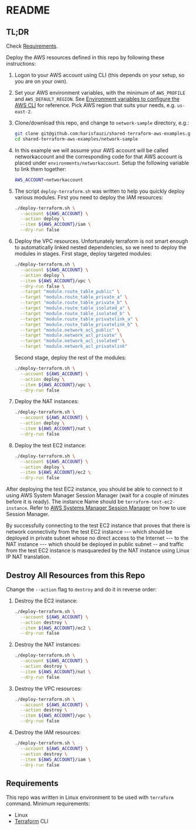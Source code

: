 # README

## TL;DR

Check [Requirements](#requirements).

Deploy the AWS resources defined in this repo by following these instructions:

 1. Logon to your AWS account using CLI (this depends on your setup,
 so you are on your own).

 2. Set your AWS environment variables, with the minimum of `AWS_PROFILE` and
 `AWS_DEFAULT_REGION`. See [Environment variables to configure the AWS CLI](https://docs.aws.amazon.com/cli/v1/userguide/cli-configure-envvars.html)
 for reference. Pick AWS region that suits your needs, e.g. `us-east-2`.

 3. Clone/download this repo, and change to `network-sample` directory, e.g.:

    ```bash
    git clone git@github.com:harisfauzi/shared-terraform-aws-examples.git
    cd shared-terraform-aws-examples/network-sample
    ```

 4. In this example we will assume your AWS account will be called networkaccount and
    the corresponding code for that AWS account is placed under
    `environments/networkaccount`. Setup the following variable to link them together:

    ```bash
    AWS_ACCOUNT=networkaccount
    ```

 5. The script `deploy-terraform.sh` was written to help you quickly deploy various modules.
    First you need to deploy the IAM resources:

    ```bash
    ./deploy-terraform.sh \
      --account ${AWS_ACCOUNT} \
      --action deploy \
      --item ${AWS_ACCOUNT}/iam \
      --dry-run false
    ```

 6. Deploy the VPC resources. Unfortunately terraform is not smart enough to automatically
    linked nested dependencies, so we need to deploy the modules in stages.
    First stage, deploy targeted modules:

    ```bash
    ./deploy-terraform.sh \
      --account ${AWS_ACCOUNT} \
      --action deploy \
      --item ${AWS_ACCOUNT}/vpc \
      --dry-run false \
      --target "module.route_table_public" \
      --target "module.route_table_private_a" \
      --target "module.route_table_private_b" \
      --target "module.route_table_isolated_a" \
      --target "module.route_table_isolated_b" \
      --target "module.route_table_privatelink_a" \
      --target "module.route_table_privatelink_b" \
      --target "module.network_acl_public" \
      --target "module.network_acl_private" \
      --target "module.network_acl_isolated" \
      --target "module.network_acl_privatelink"
    ```

    Second stage, deploy the rest of the modules:

    ```bash
    ./deploy-terraform.sh \
      --account ${AWS_ACCOUNT} \
      --action deploy \
      --item ${AWS_ACCOUNT}/vpc \
      --dry-run false
    ```

 7. Deploy the NAT instances:

    ```bash
    ./deploy-terraform.sh \
      --account ${AWS_ACCOUNT} \
      --action deploy \
      --item ${AWS_ACCOUNT}/nat \
      --dry-run false
    ```

 8. Deploy the test EC2 instance:

    ```bash
    ./deploy-terraform.sh \
      --account ${AWS_ACCOUNT} \
      --action deploy \
      --item ${AWS_ACCOUNT}/ec2 \
      --dry-run false
    ```

After deploying the test EC2 instance, you should be able to connect to it using
AWS System Manager Session Manager (wait for a couple of minutes before it is ready).
The instance Name should be `terraform-test-ec2-instance`. Refer to
[AWS Systems Manager Session Manager](https://docs.aws.amazon.com/systems-manager/latest/userguide/session-manager.html)
on how to use Session Manager.

By successfully connecting to the test EC2 instance that proves that there is
network connectivity from the test EC2 instance --- which should be deployed in
private subnet whose no direct access to the Internet --- to the NAT instance
--- which should be deployed in public subnet -- and traffic from the test EC2
instance is masquareded by the NAT instance using Linux IP NAT translation.

## Destroy All Resources from this Repo

Change the `--action` flag to `destroy` and do it in reverse order:

 1. Destroy the EC2 instance:

    ```bash
    ./deploy-terraform.sh \
      --account ${AWS_ACCOUNT} \
      --action destroy \
      --item ${AWS_ACCOUNT}/ec2 \
      --dry-run false
    ```

 2. Destroy the NAT instances:

    ```bash
    ./deploy-terraform.sh \
      --account ${AWS_ACCOUNT} \
      --action destroy \
      --item ${AWS_ACCOUNT}/nat \
      --dry-run false
    ```

 3. Destroy the VPC resources:

    ```bash
    ./deploy-terraform.sh \
      --account ${AWS_ACCOUNT} \
      --action destroy \
      --item ${AWS_ACCOUNT}/vpc \
      --dry-run false
    ```

 4. Destroy the IAM resources:

    ```bash
    ./deploy-terraform.sh \
      --account ${AWS_ACCOUNT} \
      --action destroy \
      --item ${AWS_ACCOUNT}/iam \
      --dry-run false
    ```


## Requirements

This repo was written in Linux environment to be used with `terraform` command.
Minimum requirements:

- Linux
- [Terraform](https://www.terraform.io/downloads) CLI